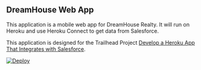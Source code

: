 DreamHouse Web App
------------------

This application is a mobile web app for DreamHouse Realty. It will run on Heroku and use Heroku Connect to get data from Salesforce.

This application is designed for the Trailhead Project [Develop a Heroku App That Integrates with Salesforce](https://trailhead.salesforce.com/content/learn/projects/develop-heroku-applications).


 <a href="https://heroku.com/deploy">
  <img src="https://www.herokucdn.com/deploy/button.svg" alt="Deploy">
</a >
